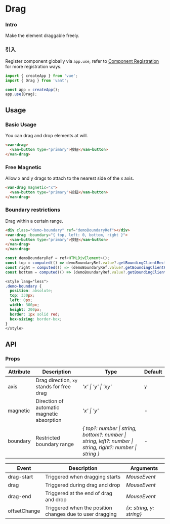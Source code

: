 # Drag

### Intro

Make the element draggable freely.

### 引入

Register component globally via `app.use`, refer to [Component Registration](#/en-US/advanced-usage#zu-jian-zhu-ce) for more registration ways.

```js
import { createApp } from 'vue';
import { Drag } from 'vant';

const app = createApp();
app.use(Drag);
```

## Usage

### Basic Usage

You can drag and drop elements at will.

```html
<van-drag>
  <van-button type="primary">按钮</van-button>
</van-drag>
```

### Free Magnetic

Allow x and y drags to attach to the nearest side of the x axis.

```html
<van-drag magnetic="x">
  <van-button type="primary">按钮</van-button>
</van-drag>
```

### Boundary restrictions

Drag within a certain range.

```html
<div class="demo-boundary" ref="demoBoundaryRef"></div>
<van-drag :boundary="{ top, left: 0, bottom, right }">
  <van-button type="primary">按钮</van-button>
</van-drag>
</van-drag>
```

```js
const demoBoundaryRef = ref<HTMLDivElement>();
const top = computed(() => demoBoundaryRef.value?.getBoundingClientRect().top as number);
const right = computed(() => (demoBoundaryRef.value?.getBoundingClientRect().right as number) - 60);
const bottom = computed(() => (demoBoundaryRef.value?.getBoundingClientRect().bottom as number) - 44);
```

```css
<style lang="less">
.demo-boundary {
  position: absolute;
  top: 330px;
  left: 0px;
  width: 300px;
  height: 200px;
  border: 1px solid red;
  box-sizing: border-box;
}
</style>
```

## API

### Props

| Attribute | Description | Type | Default |
| --- | --- | --- | --- |
| axis | Drag direction, `xy` stands for free drag | _'x' \| 'y' \| 'xy'_ | `y` |
| magnetic | Direction of automatic magnetic absorption | _'x' \| 'y'_ | - |
| boundary | Restricted boundary range | _{ top?: number \| string, bottom?: number \| string, left?: number \| string, right?: number \| string }_ | - |

| Event | Description | Arguments |
| --- | --- | --- |
| drag-start | Triggered when dragging starts | _MouseEvent_ |
| drag | Triggered during drag and drop | _MouseEvent_ |
| drag-end | Triggered at the end of drag and drop | _MouseEvent_ |
| offsetChange | Triggered when the position changes due to user dragging | _{x: string, y: string}_ |
